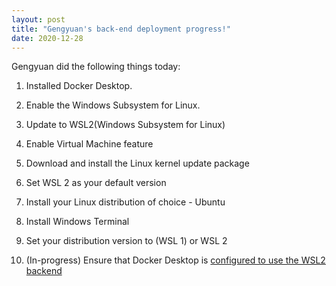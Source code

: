 ```yaml
---
layout: post
title: "Gengyuan's back-end deployment progress!"
date: 2020-12-28
---
```


Gengyuan did the following things today:

1) Installed Docker Desktop.

2) Enable the Windows Subsystem for Linux.

3) Update to WSL2(Windows Subsystem for Linux)

4) Enable Virtual Machine feature

5) Download and install the Linux kernel update package

6) Set WSL 2 as your default version

7) Install your Linux distribution of choice - Ubuntu

8) Install Windows Terminal

9) Set your distribution version to (WSL 1) or WSL 2

10) (In-progress) Ensure that Docker Desktop is [configured to use the WSL2 backend](https://docs.docker.com/docker-for-windows/wsl/)




